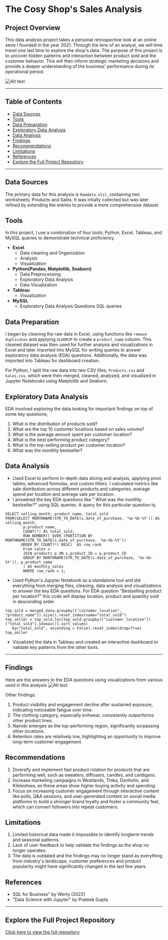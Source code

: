 # The Cosy Shop's Sales Analysis

## Project Overview

This data analysis project takes a personal retrospective look at an online store I founded in the year 2021. Through the lens of an analyst, we will time travel one last time to explore the shop's data. The purpose of this project is to uncover hidden patterns and interaction between product sold and the customer behavior. This will then inform strategic marketing decisions and provide a deeper
understanding of the business' performance during its operational period. 

![Alt text](TCStableaudashboard.png)

---
## Table of Contents
- [Data Sources](#data-sources)
- [Tools](#tools)
- [Data Preparation](#data-preparation)
- [Exploratory Data Analysis](#exploratory-data-analysis)
- [Data Analysis](#data-analysis)
- [Findings](#findings)
- [Recommendations](#recommendations)
- [Limitations](#limitations)
- [References](#references)
- [Explore the Full Project Repository](#explore-the-full-repository)
  
---

## Data Sources

The primary data for this analysis is `Rawdata.xlsl`, containing two worksheets; Products and Sales. It was intially collected but was later refined by extending the entries to provide a more comprehensive dataset.

## Tools
In this project, I use a combination of four tools; Python, Excel, Tableau, and MySQL queries to demonstrate technical proficiency.

- **Excel**
  - Data cleaning and Organization
  - Analysis
  - Visualization
- **Python(Pandas, Matplotlib, Seaborn)**
  - Data Preprocessing
  - Exploratory Data Analysis
  - Data Visualization
- **Tableau**
  - Visualization
- **MySQL**
  - Exploratory Data Analysis Questions SQL queries

## Data Preparation

I began by cleaning the raw data in Excel, using functions like `remove duplicates` and applying `VLOOKUP` to create a `product_name` column. This cleaned dataset was then used for further analysis and visualizations in Excel and later imported into MySQL for writing queries to answer exploratory data analysis (EDA) questions. Additionally, the data was imported into Tableau for dashboard creation.

For Python, I split the raw data into two CSV files; `Products.csv` and `Sales.csv`, which were then merged, cleaned, analyzed, and visualized in Jupyter Notebooks using Matplotlib and Seaborn.


## Exploratory Data Analysis

EDA involved exploring the data looking for important findings on top of some key questions;

 1. What is the distribution of products sold?
 2. What are the top 10 customer locations based on sales volume?
 3. What is the average amount spent per customer location?
 4. What is the best performing product category?
 5. What is the top-selling product per customer location?
 6. What was the monthly bestseller?

## Data Analysis
  - Used Excel to perform in-depth data slicing and analysis, applying pivot tables, advanced formulas, and custom filters. I calculated metrics like sale distribution across different products and categories, average spend per location and average sale per location.
  - I answered the key EDA questions like " What was the monthly bestseller?" using SQL queries. A query for this particular
 question is;

```
SELECT selling_month, product_name, total_sold
FROM(SELECT MONTHNAME(STR_TO_DATE(s.date_of_purchase, '%e-%b-%Y')) AS selling_month,
        p.product_name,
        COUNT(*) AS total_sold,
        ROW_NUMBER() OVER (PARTITION BY MONTHNAME(STR_TO_DATE(s.date_of_purchase, '%e-%b-%Y'))
       ORDER BY COUNT(*) DESC)  AS row_rank
        From sales s
        JOIN products p ON s.product_ID = p.product_ID
        GROUP BY MONTHNAME(STR_TO_DATE(s.date_of_purchase, '%e-%b-%Y')), p.product_name
        ) AS monthly_sales
        WHERE row_rank = 1;
```
 - Used Python's Jupyter Notebook as a standalone tool and did everything from merging files, cleaning, data analysis and visualizations to answer the key EDA questions. For EDA question "Bestselling product per location?" this code will display location, product and quantity sold in descending order 

 ```# Top selling product per location
top_sold = merged_data.groupby(["customer_location", "product_name"]).size().reset_index(name="total_sold")
top_seller = top_sold.loc[top_sold.groupby(["customer_location"])["total_sold"].idxmax()].sort_values(
    by="total_sold", ascending = False).reset_index(drop=True)
top_seller
```
- Visualized the data in Tableau and created an interactive dashboard to validate key patterns from the other tools.

---
        
## Findings
  Here are the answers to the EDA questions using visualizations from various used in this analysis ![Alt text](EDAvisualizations.png)
  
  Other findings:
1. Product visibility and engagement decline after sustained exposure, indicating noticeable fatigue over time. 
2. The clothing category, especially knitwear, consistently outperforms other product lines.
3. Nairobi emerges as the top-performing region, significantly surpassing other locations.
4. Retention rates are relatively low, highlighting an opportunity to improve long-term customer engagement.
 
## Recommendations

1. Diversify and implement fast product rotation for products that are performing well, such as sweaters, diffusers, candles, and cardigans.
2. Increase marketing campaigns in Westlands, Thika, Donholm, and Kileleshwa, as these areas show higher buying activity and spending.
3. Focus on increasing customer engagement through interactive content like polls, Q&A sessions, and user-generated content on social media platforms to build a
stronger brand loyalty and foster a community feel, which can convert followers into repeat customers.

## Limitations
1. Limited historical data made it impossible to identify longterm trends and seasonal patterns.
2. Lack of user feedback to help validate the findings as the shop no longer operates.
3. The data is outdated and the findings may no longer stand as everything from industry's landscape, customer preferences and product 
 popularity might have significantly changed in the last few years.

## References
 - SQL for Business" by Werty (2022)
 - "Data Science with Jupyter" by Prateek Gupta
---
## Explore the Full Project Repository
[Click here to view the full repository](https://github.com/NjokiWambugu/data_analysis_porfolio_project)





